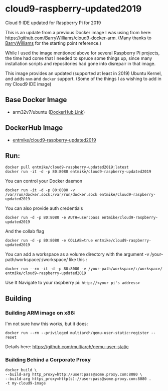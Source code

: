 # cloud9-raspberry-updated2019
Cloud 9 IDE updated for Raspberry Pi for 2019

This is an update from a previous Docker image I was using from here: https://github.com/BarryWilliams/cloud9-docker-arm.  (Many thanks to [BarryWilliams](https://github.com/BarryWilliams/) for the starting point reference.)

While I used the image mentioned above for several Raspberry Pi projects, the time had come that I needed to spruce some things up, since many installation scripts and repositories had gone into disrepair in that image.

This image provides an updated (supported at least in 2019) Ubuntu Kernel, and adds `nvm` and `docker` support.  (Some of the things I as wishing to add in my Cloud9 IDE image)

## Base Docker Image

- arm32v7/ubuntu ([DockerHub Link](https://hub.docker.com/r/arm32v7/ubuntu/))

## DockerHub Image

- [entmike/cloud9-raspberry-updated2019](https://hub.docker.com/r/entmike/cloud9-raspberry-updated2019)

## Run:

```ssh
docker pull entmike/cloud9-raspberry-updated2019:latest
docker run -it -d -p 80:8080 entmike/cloud9-raspberry-updated2019
```

You can control your Docker daemon
```ssh
docker run -it -d -p 80:8080 -v /var/run/docker.sock:/var/run/docker.sock entmike/cloud9-raspberry-updated2019
```

You can also provide auth credentials

```ssh
docker run -d -p 80:8080 -e AUTH=user:pass entmike/cloud9-raspberry-updated2019
```

And the collab flag

```ssh
docker run -d -p 80:8080 -e COLLAB=true entmike/cloud9-raspberry-updated2019
```
You can add a workspace as a volume directory with the argument -v /your-path/workspace/:/workspace/ like this :

```ssh
docker run --rm -it -d -p 80:8080 -v /your-path/workspace/:/workspace/ entmike/cloud9-raspberry-updated2019
```

Use It
Navigate to your raspberry pi: `http://<your pi's address>`

## Building
### Building ARM image on x86:

I'm not sure how this works, but it does:

```ssh
docker run --rm --privileged multiarch/qemu-user-static:register --reset
```

Details here: https://github.com/multiarch/qemu-user-static

### Building Behind a Corporate Proxy

```ssh
docker build \
--build-arg http_proxy=http://user:pass@some.proxy.com:8080 \
--build-arg https_proxy=http(s)://user:pass@some.proxy.com:8080 .
-t my-cloud9-image
```